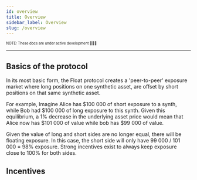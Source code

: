 ```yaml
---
id: overview
title: Overview
sidebar_label: Overview
slug: /overview
---
```


<sub><sup> NOTE: These docs are under active development 👷‍♀️👷 </sup></sub>

---

## Basics of the protocol

In its most basic form, the Float protocol creates a 'peer-to-peer' exposure market where long positions on one synthetic asset, are offset by short positions on that same synthetic asset.

For example, Imagine Alice has $100 000 of short exposure to a synth, while Bob had $100 000 of long exposure to this synth. Given this equilibrium, a 1% decrease in the underlying asset price would mean that Alice now has $101 000 of value while bob has $99 000 of value.

Given the value of long and short sides are no longer equal, there will be floating exposure. In this case, the short side will only have 99 000 / 101 000 = 98% exposure. Strong incentives exist to always keep exposure close to 100% for both sides.

## Incentives
